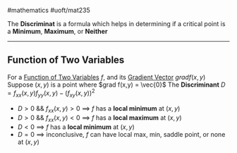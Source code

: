 #mathematics 
#uoft/mat235 

The **Discriminat** is a formula which helps in determining if a critical point is a **Minimum**, **Maximum**, or **Neither**

---
## Function of Two Variables
For a [Function of Two Variables](Function%20of%20Two%20Variables.md) $f$, and its [Gradient Vector](Gradient%20Vector.md) $gradf(x,y)$
Suppose $(x,y)$ is a point where $grad f(x,y) = \vec{0}$ 
The **Discriminant** $D=f_{xx}(x,y)f_{yy}(x,y)-(f_{xy}(x,y))^{2}$
  - $D > 0$ && $f_{xx}(x,y) > 0$  $\implies$ $f$ has a **local minimum** at $(x,y)$
  - $D > 0$ && $f_{xx}(x,y) < 0$  $\implies$ $f$ has a **local maximum** at $(x,y)$
  - $D < 0$  $\implies$ $f$  has a **local minimum** at $(x,y)$
  - $D = 0$  $\implies$ inconclusive, $f$ can have local max, min, saddle point, or none at $(x,y)$